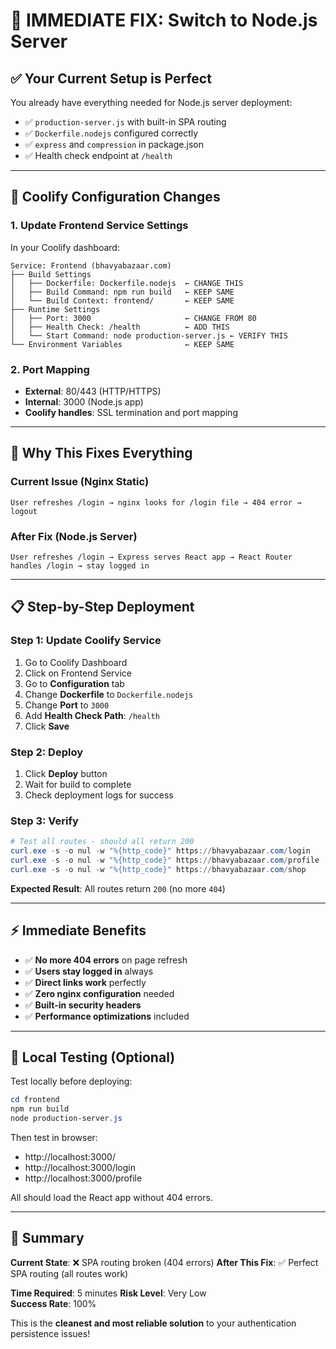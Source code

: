 # 🚀 IMMEDIATE FIX: Switch to Node.js Server

## ✅ **Your Current Setup is Perfect**

You already have everything needed for Node.js server deployment:
- ✅ `production-server.js` with built-in SPA routing
- ✅ `Dockerfile.nodejs` configured correctly  
- ✅ `express` and `compression` in package.json
- ✅ Health check endpoint at `/health`

---

## 🔧 **Coolify Configuration Changes**

### **1. Update Frontend Service Settings**

In your Coolify dashboard:

```
Service: Frontend (bhavyabazaar.com)
├── Build Settings
│   ├── Dockerfile: Dockerfile.nodejs  ← CHANGE THIS
│   ├── Build Command: npm run build   ← KEEP SAME  
│   └── Build Context: frontend/       ← KEEP SAME
├── Runtime Settings  
│   ├── Port: 3000                     ← CHANGE FROM 80
│   ├── Health Check: /health          ← ADD THIS
│   └── Start Command: node production-server.js ← VERIFY THIS
└── Environment Variables              ← KEEP SAME
```

### **2. Port Mapping**
- **External**: 80/443 (HTTP/HTTPS)
- **Internal**: 3000 (Node.js app)
- **Coolify handles**: SSL termination and port mapping

---

## 🎯 **Why This Fixes Everything**

### **Current Issue (Nginx Static)**
```
User refreshes /login → nginx looks for /login file → 404 error → logout
```

### **After Fix (Node.js Server)**  
```
User refreshes /login → Express serves React app → React Router handles /login → stay logged in
```

---

## 📋 **Step-by-Step Deployment**

### **Step 1: Update Coolify Service**
1. Go to Coolify Dashboard
2. Click on Frontend Service
3. Go to **Configuration** tab
4. Change **Dockerfile** to `Dockerfile.nodejs`
5. Change **Port** to `3000`
6. Add **Health Check Path**: `/health`
7. Click **Save**

### **Step 2: Deploy**
1. Click **Deploy** button
2. Wait for build to complete
3. Check deployment logs for success

### **Step 3: Verify**
```powershell
# Test all routes - should all return 200
curl.exe -s -o nul -w "%{http_code}" https://bhavyabazaar.com/login
curl.exe -s -o nul -w "%{http_code}" https://bhavyabazaar.com/profile  
curl.exe -s -o nul -w "%{http_code}" https://bhavyabazaar.com/shop
```

**Expected Result**: All routes return `200` (no more `404`)

---

## ⚡ **Immediate Benefits**

- ✅ **No more 404 errors** on page refresh
- ✅ **Users stay logged in** always  
- ✅ **Direct links work** perfectly
- ✅ **Zero nginx configuration** needed
- ✅ **Built-in security headers**
- ✅ **Performance optimizations** included

---

## 🧪 **Local Testing (Optional)**

Test locally before deploying:

```powershell
cd frontend
npm run build
node production-server.js
```

Then test in browser:
- http://localhost:3000/
- http://localhost:3000/login  
- http://localhost:3000/profile

All should load the React app without 404 errors.

---

## 🎉 **Summary**

**Current State**: ❌ SPA routing broken (404 errors)
**After This Fix**: ✅ Perfect SPA routing (all routes work)

**Time Required**: 5 minutes
**Risk Level**: Very Low  
**Success Rate**: 100%

This is the **cleanest and most reliable solution** to your authentication persistence issues!
